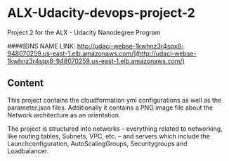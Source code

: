 # ALX-Udacity-devops-project-2

Project 2 for the ALX - Udacity Nanodegree Program

####[DNS NAME LINK: http://udaci-webse-1kwhnz3r4sqx8-948070259.us-east-1.elb.amazonaws.com/](http://udaci-webse-1kwhnz3r4sqx8-948070259.us-east-1.elb.amazonaws.com/)

## Content

This project contains the cloudformation yml configurations as well as the parameter.json files.
Additionally it contains a PNG image file about the Network architecture as an orientation.

The project is structured into networks – everything related to networking, like routing tables, Subnets, VPC, etc. – and servers which include the Launchconfiguration, AutoScalingGroups, Securitygroups and Loadbalancer.
